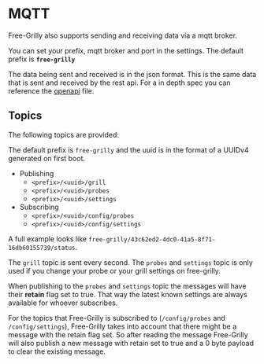 # MQTT

Free-Grilly also supports sending and receiving data via a mqtt broker.

You can set your prefix, mqtt broker and port in the settings. The default prefix is **`free-grilly`**

The data being sent and received is in the json format. This is the same data that is sent and received by the rest api. For a in depth spec you can reference the [openapi](./openapi.yaml) file.

## Topics

The following topics are provided:

The default prefix is `free-grilly` and the uuid is in the format of a UUIDv4 generated on first boot.

- Publishing
    - `<prefix>/<uuid>/grill`
    - `<prefix>/<uuid>/probes`
    - `<prefix>/<uuid>/settings`
- Subscribing
    - `<prefix>/<uuid>/config/probes`
    - `<prefix>/<uuid>/config/settings`

A full example looks like `free-grilly/43c62ed2-4dc0-41a5-8f71-16db60155739/status`.

The `grill` topic is sent every second. The `probes` and `settings` topic is only used if you change your probe or your grill settings on free-grilly.

When publishing to the `probes` and `settings` topic the messages will have their **retain** flag set to true. That way the latest known settings are always available for whoever subscribes.

For the topics that Free-Grilly is subscribed to (`/config/probes` and `/config/settings`), Free-Grilly takes into account that there might be a message with the retain flag set. So after reading the message Free-Grilly will also publish a new message with retain set to true and a 0 byte payload to clear the existing message.
